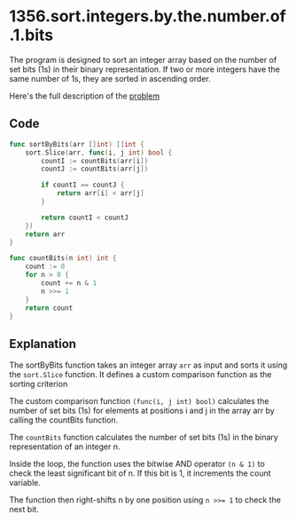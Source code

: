# 1356.sort.integers.by.the.number.of.1.bits 

The program is designed to sort an integer array based on the number of set bits (1s) in their binary representation. If two or more integers have the same number of 1s, they are sorted in ascending order.

Here's the full description of the [problem](https://leetcode.com/problems/sort-integers-by-the-number-of-1-bits/?envType=daily-question&envId=2023-10-30)

## Code

```go
func sortByBits(arr []int) []int {
	sort.Slice(arr, func(i, j int) bool {
		countI := countBits(arr[i])
		countJ := countBits(arr[j])

		if countI == countJ {
			return arr[i] < arr[j]
		}

		return countI < countJ
	})
	return arr
}

func countBits(n int) int {
	count := 0
	for n > 0 {
		count += n & 1
		n >>= 1
	}
	return count
}
```
## Explanation

The sortByBits function takes an integer array `arr` as input and sorts it using the `sort.Slice` function. It defines a custom comparison function as the sorting criterion

The custom comparison function `(func(i, j int) bool)` calculates the number of set bits (1s) for elements at positions i and j in the array arr by calling the countBits function.

The `countBits` function calculates the number of set bits (1s) in the binary representation of an integer n.

Inside the loop, the function uses the bitwise AND operator `(n & 1)` to check the least significant bit of n. If this bit is 1, it increments the count variable.

The function then right-shifts n by one position using `n >>= 1` to check the next bit.


